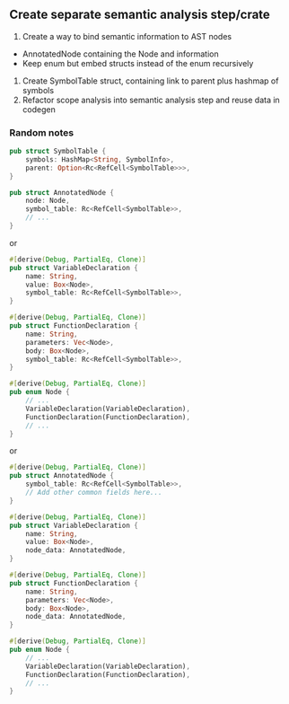 ## Create separate semantic analysis step/crate

1. Create a way to bind semantic information to AST nodes
  - AnnotatedNode containing the Node and information
  - Keep enum but embed structs instead of the enum recursively
1. Create SymbolTable struct, containing link to parent plus hashmap of symbols
1. Refactor scope analysis into semantic analysis step and reuse data in codegen

### Random notes

```rust
pub struct SymbolTable {
    symbols: HashMap<String, SymbolInfo>,
    parent: Option<Rc<RefCell<SymbolTable>>>,
}

pub struct AnnotatedNode {
    node: Node,
    symbol_table: Rc<RefCell<SymbolTable>>,
    // ...
}
```

or

```rust
#[derive(Debug, PartialEq, Clone)]
pub struct VariableDeclaration {
    name: String,
    value: Box<Node>,
    symbol_table: Rc<RefCell<SymbolTable>>,
}

#[derive(Debug, PartialEq, Clone)]
pub struct FunctionDeclaration {
    name: String,
    parameters: Vec<Node>,
    body: Box<Node>,
    symbol_table: Rc<RefCell<SymbolTable>>,
}

#[derive(Debug, PartialEq, Clone)]
pub enum Node {
    // ...
    VariableDeclaration(VariableDeclaration),
    FunctionDeclaration(FunctionDeclaration),
    // ...
}
```

or

```rust
#[derive(Debug, PartialEq, Clone)]
pub struct AnnotatedNode {
    symbol_table: Rc<RefCell<SymbolTable>>,
    // Add other common fields here...
}

#[derive(Debug, PartialEq, Clone)]
pub struct VariableDeclaration {
    name: String,
    value: Box<Node>,
    node_data: AnnotatedNode,
}

#[derive(Debug, PartialEq, Clone)]
pub struct FunctionDeclaration {
    name: String,
    parameters: Vec<Node>,
    body: Box<Node>,
    node_data: AnnotatedNode,
}

#[derive(Debug, PartialEq, Clone)]
pub enum Node {
    // ...
    VariableDeclaration(VariableDeclaration),
    FunctionDeclaration(FunctionDeclaration),
    // ...
}
```
